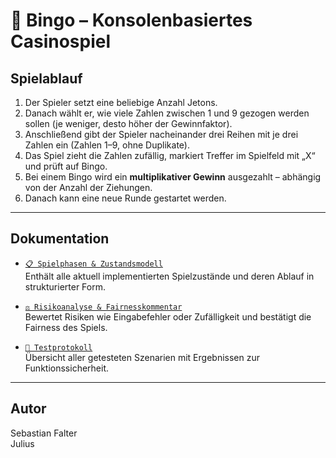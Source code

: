 # 🎲 Bingo – Konsolenbasiertes Casinospiel


## Spielablauf

1. Der Spieler setzt eine beliebige Anzahl Jetons.
2. Danach wählt er, wie viele Zahlen zwischen 1 und 9 gezogen werden sollen (je weniger, desto höher der Gewinnfaktor).
3. Anschließend gibt der Spieler nacheinander drei Reihen mit je drei Zahlen ein (Zahlen 1–9, ohne Duplikate).
4. Das Spiel zieht die Zahlen zufällig, markiert Treffer im Spielfeld mit „X“ und prüft auf Bingo.
5. Bei einem Bingo wird ein **multiplikativer Gewinn** ausgezahlt – abhängig von der Anzahl der Ziehungen.
6. Danach kann eine neue Runde gestartet werden.

---

## Dokumentation

- [`📋 Spielphasen & Zustandsmodell`](./Zustandsmodell.md)  
  Enthält alle aktuell implementierten Spielzustände und deren Ablauf in strukturierter Form.

- [`⚖️ Risikoanalyse & Fairnesskommentar`](./Risikoanalyse.md)  
  Bewertet Risiken wie Eingabefehler oder Zufälligkeit und bestätigt die Fairness des Spiels.

- [`🧪 Testprotokoll`](./Testprotokoll.md)  
  Übersicht aller getesteten Szenarien mit Ergebnissen zur Funktionssicherheit.

---

## Autor

Sebastian Falter <br>
Julius
